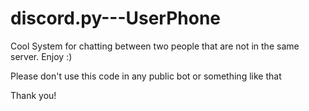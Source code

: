 # discord.py---UserPhone
Cool System for chatting between two people that are not in the same server. Enjoy :)

Please don't use this code in any public bot or something like that

Thank you!
